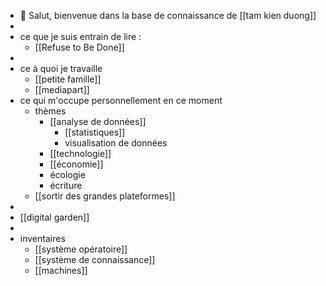 - 👋 Salut, bienvenue dans la base de connaissance de [[tam kien duong]]
-
- ce que je suis entrain de lire :
	- [[Refuse to Be Done]]
-
- ce à quoi je travaille
	- [[petite famille]]
	- [[mediapart]]
- ce qui m'occupe personnellement en ce moment
	- thèmes
		- [[analyse de données]]
			- [[statistiques]]
			- visualisation de données
		- [[technologie]]
		- [[économie]]
		- écologie
		- écriture
	- [[sortir des grandes plateformes]]
-
- [[digital garden]]
-
- inventaires
	- [[système opératoire]]
	- [[système de connaissance]]
	- [[machines]]